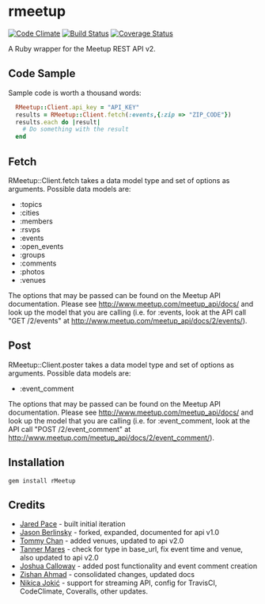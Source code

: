 rmeetup
=======
[![Code Climate](https://codeclimate.com/github/neektza/rmeetup.png)](https://codeclimate.com/github/neektza/rmeetup)
[![Build Status](https://travis-ci.org/neektza/rmeetup.svg?branch=master)](https://travis-ci.org/neektza/rmeetup)
[![Coverage Status](https://coveralls.io/repos/neektza/rmeetup/badge.png)](https://coveralls.io/r/neektza/rmeetup)

A Ruby wrapper for the Meetup REST API v2.

Code Sample
-----------

Sample code is worth a thousand words:

```ruby
  RMeetup::Client.api_key = "API_KEY"
  results = RMeetup::Client.fetch(:events,{:zip => "ZIP_CODE"})
  results.each do |result|
    # Do something with the result
  end
```

Fetch
-----

RMeetup::Client.fetch takes a data model type and set of options as arguments. Possible data models are:

* :topics
* :cities
* :members
* :rsvps
* :events
* :open_events
* :groups
* :comments
* :photos
* :venues

The options that may be passed can be found on the Meetup API documentation. Please see http://www.meetup.com/meetup_api/docs/ and look up the model that you are calling (i.e. for :events, look at the API call "GET /2/events" at http://www.meetup.com/meetup_api/docs/2/events/).

Post
----

RMeetup::Client.poster takes a data model type and set of options as arguments. Possible data models are:

* :event_comment

The options that may be passed can be found on the Meetup API documentation. Please see http://www.meetup.com/meetup_api/docs/ and look up the model that you are calling (i.e. for :event_comment, look at the API call "POST /2/event_comment" at http://www.meetup.com/meetup_api/docs/2/event_comment/).

Installation
------------

```
gem install rMeetup
```

Credits
-------
* [Jared Pace](https://github.com/jdpace/rmeetup) - built initial iteration
* [Jason Berlinsky](https://github.com/Jberlinsky/rmeetup) - forked, expanded, documented for api v1.0
* [Tommy Chan](https://github.com/tommytcchan/rmeetup) - added venues, updated to api v2.0
* [Tanner Mares](https://github.com/tannermares/rmeetup) - check for type in base_url, fix event time and venue, also updated to api v2.0
* [Joshua Calloway](https://github.com/joshuacalloway/rmeetup) - added post functionality and event comment creation
* [Zishan Ahmad](https://github.com/zishan/rmeetup) - consolidated changes, updated docs
* [Nikica Jokić](https://github.com/neektza/rmeetup) - support for streaming API, config for TravisCI, CodeClimate, Coveralls, other updates.
